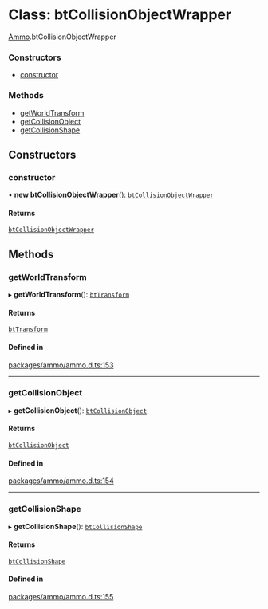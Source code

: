 # Class: btCollisionObjectWrapper

[Ammo](../modules/Ammo.md).btCollisionObjectWrapper

### Constructors

- [constructor](Ammo.btCollisionObjectWrapper.md#constructor)

### Methods

- [getWorldTransform](Ammo.btCollisionObjectWrapper.md#getworldtransform)
- [getCollisionObject](Ammo.btCollisionObjectWrapper.md#getcollisionobject)
- [getCollisionShape](Ammo.btCollisionObjectWrapper.md#getcollisionshape)

## Constructors

### constructor

• **new btCollisionObjectWrapper**(): [`btCollisionObjectWrapper`](Ammo.btCollisionObjectWrapper.md)

#### Returns

[`btCollisionObjectWrapper`](Ammo.btCollisionObjectWrapper.md)

## Methods

### getWorldTransform

▸ **getWorldTransform**(): [`btTransform`](Ammo.btTransform.md)

#### Returns

[`btTransform`](Ammo.btTransform.md)

#### Defined in

[packages/ammo/ammo.d.ts:153](https://github.com/Orillusion/orillusion/blob/main/packages/ammo/ammo.d.ts#L153)

___

### getCollisionObject

▸ **getCollisionObject**(): [`btCollisionObject`](Ammo.btCollisionObject.md)

#### Returns

[`btCollisionObject`](Ammo.btCollisionObject.md)

#### Defined in

[packages/ammo/ammo.d.ts:154](https://github.com/Orillusion/orillusion/blob/main/packages/ammo/ammo.d.ts#L154)

___

### getCollisionShape

▸ **getCollisionShape**(): [`btCollisionShape`](Ammo.btCollisionShape.md)

#### Returns

[`btCollisionShape`](Ammo.btCollisionShape.md)

#### Defined in

[packages/ammo/ammo.d.ts:155](https://github.com/Orillusion/orillusion/blob/main/packages/ammo/ammo.d.ts#L155)
